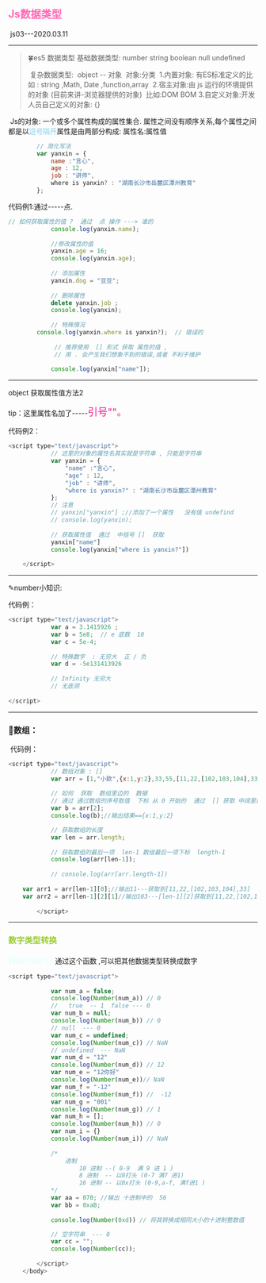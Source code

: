 ## 	<font style="color:HotPink;">Js数据类型</font>

​				js03---2020.03.11

------

> 🍀es5  数据类型
> 					基础数据类型:
> 						number 
> 						string
> 						boolean
> 						null
> 						undefined
>
> ​	复杂数据类型:
> ​						object  --  对象
> ​						对象:分类
> ​							1.内置对象: 有ES标准定义的
> ​								比如 : string ,Math, Date ,function,array
> ​							2.宿主对象:由 js 运行的环境提供的对象 (目前来讲-浏览器提供的对象)
> ​								比如:DOM  BOM
> ​							3.自定义对象:开发人员自己定义的对象: {}

​			Js的对象: 一个或多个属性构成的属性集合.
​									属性之间没有顺序关系,每个属性之间都是以<font style="color:skyblue;">逗号隔开</font>
​									属性是由两部分构成: 属性名:属性值					

```js
		// 简化写法
		var yanxin = {
			name :"言心",
			age : 12,
			job : "讲师",
		    where is yanxin? : "湖南长沙市岳麓区潭州教育"
		};
```
代码例1:通过-----点.

```js
// 如何获取属性的值 ?  通过  点 操作 ---> 谁的
			console.log(yanxin.name);
			
			//修改属性的值
			yanxin.age = 16;
			console.log(yanxin.age);
			
			// 添加属性
			yanxin.dog = "豆豆";
			
			// 删除属性
			delete yanxin.job ;
			console.log(yanxin);
			
			// 特殊情况
		console.log(yanxin.where is yanxin?);  // 错误的
			
			 // 推荐使用  [] 形式 获取 属性的值 ,
			 // 用 . 会产生我们想象不到的错误,或者 不利于维护
			
			console.log(yanxin["name"]);
```

------

object  获取属性值方法2

tip：这里属性名加了-----<font style="color:DeepPink;font-size:20px">引号""。</font>

代码例2：

```js
<script type="text/javascript">
			// 这里的对象的属性名其实就是字符串 , 只能是字符串
			var yanxin = {
				"name" :"言心",
				"age" : 12,
				"job" : "讲师",
				"where is yanxin?" : "湖南长沙市岳麓区潭州教育"
			};
			// 注意
			// yanxin["yanxin"] ;//添加了一个属性   没有值 undefind
			// console.log(yanxin);
			
			// 获取属性值  通过  中括号 []  获取
			yanxin["name"]
			console.log(yanxin["where is yanxin?"])
			
	</script>
```

------

✎number小知识:

代码例：

```js
<script type="text/javascript">
			var a = 3.1415926 ;
			var b = 5e8;  // e 底数  10 
			var c = 5e-4;
			
			// 特殊数字  : 无穷大  正 / 负
			var d = -5e131413926
			
			// Infinity 无穷大
			// 无底洞
			
</script>
```

------

### 🌟数组：

​	代码例：

```js
<script type="text/javascript">
			// 数组对象 : []
			var arr = [1,"小欧",{x:1,y:2},33,55,[11,22,[102,103,104],33]]
			
			// 如何  获取  数组里边的  数据
			// 通过 通过数组的序号取值  下标 从 0 开始的  通过  [] 获取 中阔里边是 下标
			var b = arr[2];
			console.log(b);//输出结果=={x:1,y:2}

			// 获取数组的长度
			var len = arr.length;
			
			// 获取数组的最后一项  len-1 数组最后一项下标  length-1
			console.log(arr[len-1]);
		
			// console.log(arr[arr.length-1])
			
	var arr1 = arr[len-1][0];//输出11---获取到[11,22,[102,103,104],33]
	var arr2 = arr[len-1][2][1]//输出103---[len-1][2]获取到[11,22,[102,103,104],33]中的[102,103,104]
			
		</script>
```

------

### <font style="color:yellowgreen;">数字类型转换</font>

 <font style="color:LightCyan;font-size:20px">Number()</font>
		通过这个函数  ,可以把其他数据类型转换成数字

```js
<script type="text/javascript">
			
			var num_a = false;
			console.log(Number(num_a)) // 0 
			//   true  -- 1  false --- 0
			var num_b = null;
			console.log(Number(num_b)) // 0
			// null  --- 0 
			var num_c = undefined;
			console.log(Number(num_c)) // NaN
			// undefined  --- NaN 
			var num_d = "12"
			console.log(Number(num_d)) // 12
			var num_e = "12你好"
			console.log(Number(num_e))// NaN
			var num_f = "-12"
			console.log(Number(num_f)) //  -12
			var num_g = "001"
			console.log(Number(num_g)) // 1
			var num_h = [];
			console.log(Number(num_h)) // 0
			var num_i = {}
			console.log(Number(num_i)) // NaN 
			
			/* 
				进制
					10 进制 --( 0-9  满 9 进 1 )
					8 进制  -- 以0打头 (0-7 满7 进1)
					16 进制 -- 以0x打头 (0-9,a-f, 满f进1 )
			*/
			var aa = 070; //输出 十进制中的  56
			var bb = 0xaB;
			
			console.log(Number(0xd)) // 将其转换成相同大小的十进制整数值

			// 空字符串  --- 0 
			var cc = "";
			console.log(Number(cc));
			
		</script>
	</body>
```

